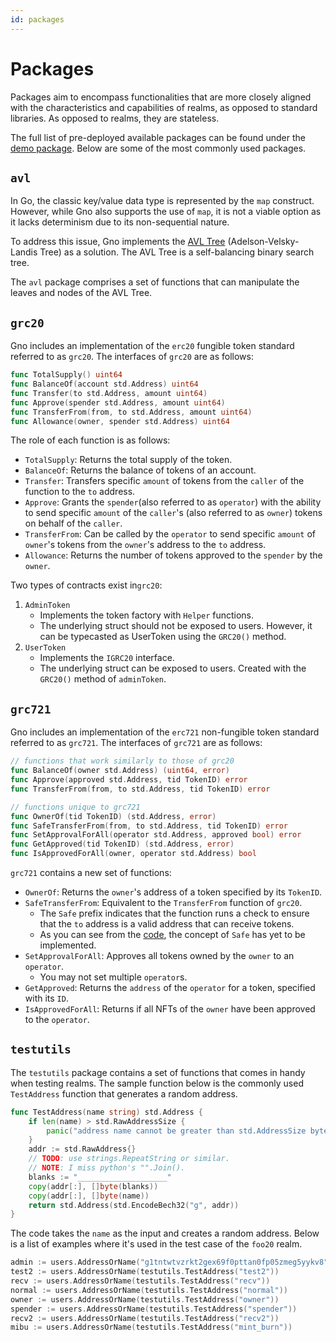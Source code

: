 ```yaml
---
id: packages
---
```


# Packages

Packages aim to encompass functionalities that are more closely aligned with the characteristics and capabilities of realms, as opposed to standard libraries. As opposed to realms, they are stateless.

The full list of pre-deployed available packages can be found under the [demo package](https://github.com/gnolang/gno/tree/master/examples/gno.land/p/demo). Below are some of the most commonly used packages.

## `avl`

In Go, the classic key/value data type is represented by the `map` construct. However, while Gno also supports the use of `map`, it is not a viable option as it lacks determinism due to its non-sequential nature.
 
To address this issue, Gno implements the [AVL Tree](https://en.wikipedia.org/wiki/AVL_tree) (Adelson-Velsky-Landis Tree) as a solution. The AVL Tree is a self-balancing binary search tree.

The `avl` package comprises a set of functions that can manipulate the leaves and nodes of the AVL Tree.

## `grc20`

Gno includes an implementation of the `erc20` fungible token standard referred to as `grc20`. The interfaces of `grc20` are as follows:

[embedmd]:# (../assets/concepts/packages/pkg-1.gno go)
```go
func TotalSupply() uint64
func BalanceOf(account std.Address) uint64
func Transfer(to std.Address, amount uint64)
func Approve(spender std.Address, amount uint64)
func TransferFrom(from, to std.Address, amount uint64)
func Allowance(owner, spender std.Address) uint64
```

The role of each function is as follows:

* `TotalSupply`: Returns the total supply of the token.
* `BalanceOf`: Returns the balance of tokens of an account.
* `Transfer`: Transfers specific `amount` of tokens from the `caller` of the function to the `to` address.
* `Approve`: Grants the `spender`(also referred to as `operator`) with the ability to send specific `amount` of the `caller`'s (also referred to as `owner`) tokens on behalf of the `caller`.
* `TransferFrom`: Can be called by the `operator` to send specific `amount` of `owner`'s tokens from the `owner`'s address to the `to` address.
* `Allowance`: Returns the number of tokens approved to the `spender` by the `owner`.

Two types of contracts exist in`grc20`:

1. `AdminToken`
   - Implements the token factory with `Helper` functions.
   - The underlying struct should not be exposed to users. However, it can be typecasted as UserToken using the `GRC20()` method.
2. `UserToken`
   - Implements the `IGRC20` interface.
   - The underlying struct can be exposed to users. Created with the `GRC20()` method of `adminToken`.

## `grc721`

Gno includes an implementation of the `erc721` non-fungible token standard referred to as `grc721`. The interfaces of `grc721` are as follows:

[embedmd]:# (../assets/concepts/packages/pkg-2.gno go)
```go
// functions that work similarly to those of grc20
func BalanceOf(owner std.Address) (uint64, error)
func Approve(approved std.Address, tid TokenID) error
func TransferFrom(from, to std.Address, tid TokenID) error

// functions unique to grc721
func OwnerOf(tid TokenID) (std.Address, error)
func SafeTransferFrom(from, to std.Address, tid TokenID) error
func SetApprovalForAll(operator std.Address, approved bool) error
func GetApproved(tid TokenID) (std.Address, error)
func IsApprovedForAll(owner, operator std.Address) bool
```

`grc721` contains a new set of functions:

* `OwnerOf`: Returns the `owner`'s address of a token specified by its `TokenID`.
* `SafeTransferFrom`: Equivalent to the `TransferFrom` function of `grc20`.
  * The `Safe` prefix indicates that the function runs a check to ensure that the `to` address is a valid address that can receive tokens.
  * As you can see from the [code](https://github.com/gnolang/gno/blob/master/examples/gno.land/p/demo/grc/grc721/basic_nft.gno#L341), the concept of `Safe` has yet to be implemented.
* `SetApprovalForAll`: Approves all tokens owned by the `owner` to an `operator`.
  * You may not set multiple `operator`s.
* `GetApproved`: Returns the `address` of the `operator` for a token, specified with its `ID`.
* `IsApprovedForAll`: Returns if all NFTs of the `owner` have been approved to the `operator`.

## `testutils`

The `testutils` package contains a set of functions that comes in handy when testing realms. The sample function below is the commonly used `TestAddress` function that generates a random address.

[embedmd]:# (../assets/concepts/packages/pkg-3.gno go)
```go
func TestAddress(name string) std.Address {
	if len(name) > std.RawAddressSize {
		panic("address name cannot be greater than std.AddressSize bytes")
	}
	addr := std.RawAddress{}
	// TODO: use strings.RepeatString or similar.
	// NOTE: I miss python's "".Join().
	blanks := "____________________"
	copy(addr[:], []byte(blanks))
	copy(addr[:], []byte(name))
	return std.Address(std.EncodeBech32("g", addr))
}
```

The code takes the `name` as the input and creates a random address. Below is a list of examples where it's used in the test case of the `foo20` realm.

[embedmd]:# (../assets/concepts/packages/pkg-4.gno go)
```go
admin := users.AddressOrName("g1tntwtvzrkt2gex69f0pttan0fp05zmeg5yykv8")
test2 := users.AddressOrName(testutils.TestAddress("test2"))
recv := users.AddressOrName(testutils.TestAddress("recv"))
normal := users.AddressOrName(testutils.TestAddress("normal"))
owner := users.AddressOrName(testutils.TestAddress("owner"))
spender := users.AddressOrName(testutils.TestAddress("spender"))
recv2 := users.AddressOrName(testutils.TestAddress("recv2"))
mibu := users.AddressOrName(testutils.TestAddress("mint_burn"))
```
